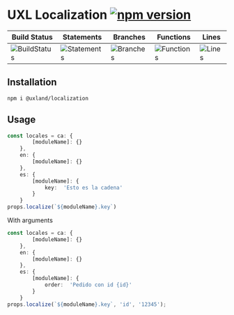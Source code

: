 # UXL Localization [![npm version](https://badge.fury.io/js/%40uxland%2Flocalization.svg)](https://badge.fury.io/js/%40uxland%2Flocalization)

| Build Status                                    | Statements                                    | Branches                                  | Functions                                   | Lines                               |
| ----------------------------------------------- | --------------------------------------------- | ----------------------------------------- | ------------------------------------------- | ----------------------------------- |
| ![BuildStatus](https://img.shields.io/badge/Build-Passing-brightgreen.svg 'Building Status') | ![Statements](https://img.shields.io/badge/Coverage-64.62%25-red.svg 'Make me better!') | ![Branches](https://img.shields.io/badge/Coverage-17.5%25-red.svg 'Make me better!') | ![Functions](https://img.shields.io/badge/Coverage-52%25-red.svg 'Make me better!') | ![Lines](https://img.shields.io/badge/Coverage-65.29%25-red.svg 'Make me better!') |

## Installation

`npm i @uxland/localization`

## Usage

```typescript
const locales = ca: {
		[moduleName]: {}
	},
	en: {
		[moduleName]: {}
	},
	es: {
        [moduleName]: {
            key:  'Esto es la cadena'
        }
    }
props.localize(`${moduleName}.key`)
```

With arguments

```typescript
const locales = ca: {
		[moduleName]: {}
	},
	en: {
		[moduleName]: {}
	},
	es: {
        [moduleName]: {
            order:  'Pedido con id {id}'
        }
    }
props.localize(`${moduleName}.key`, 'id', '12345');
```

